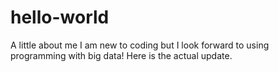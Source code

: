 # hello-world
A little about me
I am new to coding but I look forward to using programming with big data!
Here is the actual update.
